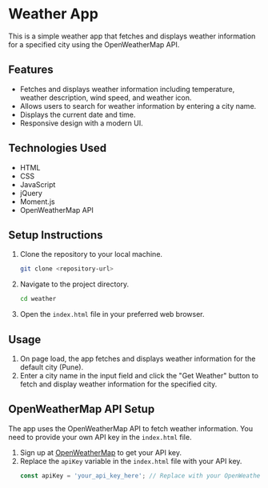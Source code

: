 # Weather App

This is a simple weather app that fetches and displays weather information for a specified city using the OpenWeatherMap API.

## Features

- Fetches and displays weather information including temperature, weather description, wind speed, and weather icon.
- Allows users to search for weather information by entering a city name.
- Displays the current date and time.
- Responsive design with a modern UI.

## Technologies Used

- HTML
- CSS
- JavaScript
- jQuery
- Moment.js
- OpenWeatherMap API

## Setup Instructions

1. Clone the repository to your local machine.
    ```sh
    git clone <repository-url>
    ```
2. Navigate to the project directory.
    ```sh
    cd weather
    ```
3. Open the `index.html` file in your preferred web browser.

## Usage

1. On page load, the app fetches and displays weather information for the default city (Pune).
2. Enter a city name in the input field and click the "Get Weather" button to fetch and display weather information for the specified city.

## OpenWeatherMap API Setup

The app uses the OpenWeatherMap API to fetch weather information. You need to provide your own API key in the `index.html` file.

1. Sign up at [OpenWeatherMap](https://openweathermap.org/) to get your API key.
2. Replace the `apiKey` variable in the `index.html` file with your API key.
    ```javascript
    const apiKey = 'your_api_key_here'; // Replace with your OpenWeatherMap API key
    ```

